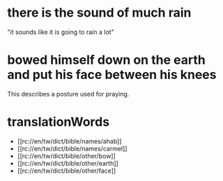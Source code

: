 # there is the sound of much rain

"it sounds like it is going to rain a lot"

# bowed himself down on the earth and put his face between his knees

This describes a posture used for praying.

# translationWords

* [[rc://en/tw/dict/bible/names/ahab]]
* [[rc://en/tw/dict/bible/names/carmel]]
* [[rc://en/tw/dict/bible/other/bow]]
* [[rc://en/tw/dict/bible/other/earth]]
* [[rc://en/tw/dict/bible/other/face]]
